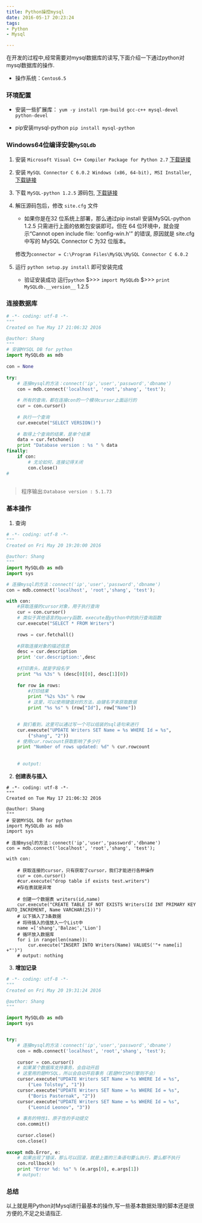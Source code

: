 ```yaml
---
title: Python操控mysql
date: 2016-05-17 20:23:24
tags:
- Python
- Mysql

---
```

在开发的过程中,经常需要对mysql数据库的读写,下面介绍一下通过python对mysql数据库的操作.

<!--more-->

- 操作系统：`Centos6.5`

### **环境配置**

- 安装一些扩展库：
`yum -y install rpm-build gcc-c++ mysql-devel python-devel`

- pip安装mysql-python
`pip install mysql-python`

### **Windows64位编译安装`MySQLdb`**

1. 安装 `Microsoft Visual C++ Compiler Package for Python 2.7` [下载链接](https://www.microsoft.com/en-us/download/details.aspx?id=44266)

2. 安装 `MySQL Connector C 6.0.2 Windows (x86, 64-bit), MSI Installer`, [下载链接](https://dev.mysql.com/downloads/file/?id=378025)

3. 下载 `MySQL-python 1.2.5` 源码包, [下载链接](https://pypi.python.org/pypi/MySQL-python/1.2.5)

4. 解压源码包后，修改 `site.cfg` 文件

    - 如果你是在32 位系统上部署，那么通过pip install 安装MySQL-python 1.2.5 只需进行上面的依赖包安装即可。但在 64 位环境中，就会提示“Cannot open include file: 'config-win.h'” 的错误, 原因就是 site.cfg 中写的 MySQL Connector C 为32 位版本。
    
    修改为`connector = C:\Program Files\MySQL\MySQL Connector C 6.0.2`
      
5. 运行 `python setup.py install` 即可安装完成

    - 验证安装成功
    运行`python`
    $>>> `import MySQLdb`
    $>>> `print MySQLdb.__version__`
    1.2.5

    
### **连接数据库**
    
```python
# -*- coding: utf-8 -*-
"""
Created on Tue May 17 21:06:32 2016

@author: Shang
"""
# 安装MYSQL DB for python
import MySQLdb as mdb
 
con = None
 
try:
    # 连接mysql的方法：connect('ip','user','password','dbname')
    con = mdb.connect('localhost', 'root','shang', 'test');
 
    # 所有的查询，都在连接con的一个模块cursor上面运行的
    cur = con.cursor()
 
    # 执行一个查询
    cur.execute("SELECT VERSION()")
 
    # 取得上个查询的结果，是单个结果
    data = cur.fetchone()
    print "Database version : %s " % data
finally:
    if con:
        # 无论如何，连接记得关闭
        con.close()
# 
        
```

>   程序输出:`Database version : 5.1.73`

### **基本操作**

1. 查询

```python
# -*- coding: utf-8 -*-
"""
Created on Fri May 20 19:20:00 2016

@author: Shang
"""
import MySQLdb as mdb
import sys 

# 连接mysql的方法：connect('ip','user','password','dbname')
con = mdb.connect('localhost', 'root','shang', 'test');

with con:
    #获取连接的cursor对象，用于执行查询
    cur = con.cursor()
    # 类似于其他语言的query函数，execute是python中的执行查询函数
    cur.execute("SELECT * FROM Writers")
 
    rows = cur.fetchall()
 
    #获取连接对象的描述信息
    desc = cur.description
    print 'cur.description:',desc
 
    #打印表头，就是字段名字
    print "%s %3s" % (desc[0][0], desc[1][0])
 
    for row in rows:
        #打印结果
        print "%2s %3s" % row
        # 这里，可以使用键值对的方法，由键名字来获取数据
        print "%s %s" % (row["Id"], row["Name"])

        
    # 我们看到，这里可以通过写一个可以组装的sql语句来进行
    cur.execute("UPDATE Writers SET Name = %s WHERE Id = %s",
        ("shang", "2"))
    # 使用cur.rowcount获取影响了多少行
    print "Number of rows updated: %d" % cur.rowcount
    
    
    # output:
```

2. **创建表与插入**

```
# -*- coding: utf-8 -*-
"""
Created on Tue May 17 21:06:32 2016

@author: Shang
"""
# 安装MYSQL DB for python
import MySQLdb as mdb
import sys 

# 连接mysql的方法：connect('ip','user','password','dbname')
con = mdb.connect('localhost', 'root','shang', 'test');
 
with con:
 
    # 获取连接的cursor，只有获取了cursor，我们才能进行各种操作
    cur = con.cursor()
    #cur.execute("drop table if exists test.writers")
    #存在表就是异常
    
    # 创建一个数据表 writers(id,name)
    cur.execute("CREATE TABLE IF NOT EXISTS Writers(Id INT PRIMARY KEY AUTO_INCREMENT, Name VARCHAR(25))")
    # 以下插入了3条数据
    # 将待插入的值放入一个List中
    name =['shang','Balzac','Lion']
    # 循环放入数据库
    for i in range(len(name)):
        cur.execute("INSERT INTO Writers(Name) VALUES('"+ name[i] +"')")
    # output: nothing
```

3. **增加记录**

```python
# -*- coding: utf-8 -*-
"""
Created on Fri May 20 19:31:24 2016

@author: Shang
"""

import MySQLdb as mdb
import sys 


try:
    # 连接mysql的方法：connect('ip','user','password','dbname')
    con = mdb.connect('localhost', 'root','shang', 'test');
 
    cursor = con.cursor()
    # 如果某个数据库支持事务，会自动开启
    # 这里用的是MYSQL，所以会自动开启事务（若是MYISM引擎则不会）
    cursor.execute("UPDATE Writers SET Name = %s WHERE Id = %s",
        ("Leo Tolstoy", "1"))
    cursor.execute("UPDATE Writers SET Name = %s WHERE Id = %s",
        ("Boris Pasternak", "2"))
    cursor.execute("UPDATE Writers SET Name = %s WHERE Id = %s",
        ("Leonid Leonov", "3"))   
 
    # 事务的特性1、原子性的手动提交
    con.commit()
 
    cursor.close()
    con.close()
 
except mdb.Error, e:
    # 如果出现了错误，那么可以回滚，就是上面的三条语句要么执行，要么都不执行
    con.rollback()
    print "Error %d: %s" % (e.args[0], e.args[1])
    # output:
```


### **总结**
以上就是用Python对Mysql进行最基本的操作,写一些基本数据处理的脚本还是很方便的,不足之处请指正.


    
  

